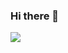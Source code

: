 ### Hi there 👋

![](https://media4.giphy.com/media/dEdgB3euossMg/giphy.gif?cid=ecf05e47mbe3dy0ohqesf0e21n0bs04l5b2bnfw389lmk62x&rid=giphy.gif&ct=g)
<!--
**Seryaltuncer/Seryaltuncer** is a ✨ _special_ ✨ repository because its `README.md` (this file) appears on your GitHub profile.

Here are some ideas to get you started:

- 🔭 I’m currently working on ...
- 🌱 I’m currently learning ...
- 👯 I’m looking to collaborate on ...
- 🤔 I’m looking for help with ...
- 💬 Ask me about ...
- 📫 How to reach me: ...
- 😄 Pronouns: ...
- ⚡ Fun fact: ...
-->
